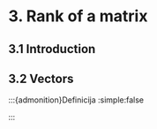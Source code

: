 # 3. Rank of a matrix

## 3.1 Introduction

## 3.2 Vectors
:::{admonition}Definicija
:simple:false

:::